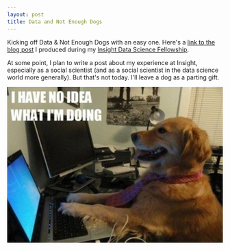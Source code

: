 ```yaml
---
layout: post
title: Data and Not Enough Dogs
---
```


Kicking off Data & Not Enough Dogs with an easy one. Here's a [link to the blog post](https://medium.com/@matthew.barnes16/dont-miss-a-step-predicting-late-consumer-behavior-19cd657939e3) I produced during my [Insight Data Science Fellowship](https://www.insightdatascience.com/). 

At some point, I plan to write a post about my experience at Insight, especially as a social scientist (and as a social scientist in the data science world more generally). But that's not today. I'll leave a dog as a parting gift. 

![image](https://raw.githubusercontent.com/msbarnes/msbarnes.github.io/master/images/dog_no_idea.jpg)